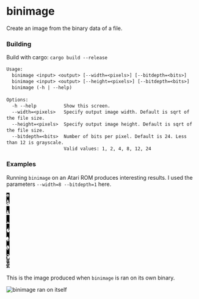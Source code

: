 binimage
===

Create an image from the binary data of a file.

### Building

Build with cargo: `cargo build --release`

```
Usage:
  binimage <input> <output> [--width=<pixels>] [--bitdepth=<bits>]
  binimage <input> <output> [--height=<pixels>] [--bitdepth=<bits>]
  binimage (-h | --help)

Options:
  -h --help          Show this screen.
  --width=<pixels>   Specify output image width. Default is sqrt of the file size.
  --height=<pixels>  Specify output image height. Default is sqrt of the file size.
  --bitdepth=<bits>  Number of bits per pixel. Default is 24. Less than 12 is grayscale.
                     Valid values: 1, 2, 4, 8, 12, 24
```

### Examples

Running `binimage` on an Atari ROM produces interesting results. I used the
parameters `--width=8 --bitdepth=1` here.

![binimage ran on MarioBros](examples/mario_bros.png)

This is the image produced when `binimage` is ran on its own binary.

![binimage ran on itself](examples/binimage.png)
